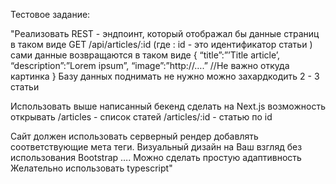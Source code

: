 Тестовое задание:

"Реализовать REST - эндпоинт, который отображал бы данные страниц в таком виде 
GET /api/articles/:id (где : id - это идентификатор статьи ) сами данные возвращаются в таком виде 
{
 “title”:”’Title article’,
 “description”:”Lorem ipsum”,
 “image”:”http://….” //Не важно откуда картинка
}
Базу данных поднимать не нужно можно захардкодить 2 - 3 статьи

Использовать выше написанный бекенд сделать на Next.js возможность открывать 
/articles - список статей 
/articles/:id  - статью по id

Сайт должен использовать серверный рендер добавлять соответствующие мета теги.
Визуальный дизайн на Ваш взгляд без использования Bootstrap ….
Можно сделать простую адаптивность
Желательно использовать typescript"
